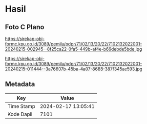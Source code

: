 # Hasil

## Foto C Plano

https://sirekap-obj-formc.kpu.go.id/3089/pemilu/pdpr/71/02/13/20/22/7102132022001-20240215-002945--8f25ca22-0fa5-449b-af4e-b66debde5bde.jpg

https://sirekap-obj-formc.kpu.go.id/3089/pemilu/pdpr/71/02/13/20/22/7102132022001-20240215-011444--3a76607b-45ba-4a07-8688-387f345ae593.jpg


## Metadata

| Key        | Value               |
| ---------- | ------------------- |
| Time Stamp | 2024-02-17 13:05:41 |
| Kode Dapil | 7101                |



